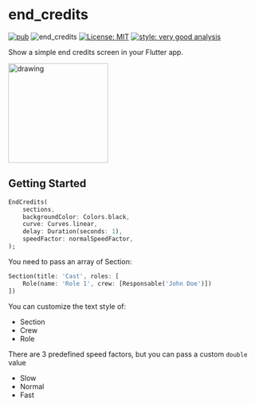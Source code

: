 # end_credits

[![pub](https://img.shields.io/badge/pub-2.0.0-blue)](https://pub.dev/packages/end_credits)
![end_credits](https://github.com/pblinux/end_credits/workflows/end_credits/badge.svg?branch=master)
[![License: MIT](https://img.shields.io/badge/license-MIT-blue.svg)](https://opensource.org/licenses/MIT)
[![style: very good analysis](https://img.shields.io/badge/style-very_good_analysis-B22C89.svg)](https://github.com/pblinux/end_credits)

Show a simple end credits screen in your Flutter app.

<img src="https://raw.githubusercontent.com/pblinux/end_credits/master/images/end_credits.gif" alt="drawing" style="width:200px;"/>

## Getting Started

```dart
EndCredits(
    sections,
    backgroundColor: Colors.black,
    curve: Curves.linear,
    delay: Duration(seconds: 1),
    speedFactor: normalSpeedFactor,
);
```

You need to pass an array of Section:
```dart
Section(title: 'Cast', roles: [
    Role(name: 'Role 1', crew: [Responsable('John Doe')])
])
```

You can customize the text style of:
- Section
- Crew
- Role

There are 3 predefined speed factors, but you can pass a custom `double` value
- Slow
- Normal
- Fast


